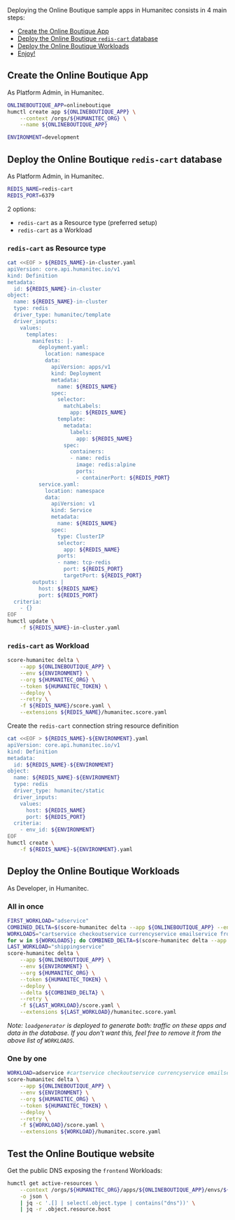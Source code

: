 Deploying the Online Boutique sample apps in Humanitec consists in 4 main steps:
- [Create the Online Boutique App](#create-the-online-boutique-app)
- [Deploy the Online Boutique `redis-cart` database](#deploy-the-online-boutique-redis-cart-database)
- [Deploy the Online Boutique Workloads](#deploy-the-online-boutique-workloads)
- [Enjoy!](#test-the-online-boutique-website)

## Create the Online Boutique App

As Platform Admin, in Humanitec.

```bash
ONLINEBOUTIQUE_APP=onlineboutique
humctl create app ${ONLINEBOUTIQUE_APP} \
	--context /orgs/${HUMANITEC_ORG} \
	--name ${ONLINEBOUTIQUE_APP}
```

```bash
ENVIRONMENT=development
```

## Deploy the Online Boutique `redis-cart` database

As Platform Admin, in Humanitec.

```bash
REDIS_NAME=redis-cart
REDIS_PORT=6379
```

2 options:
- `redis-cart` as a Resource type (preferred setup)
- `redis-cart` as a Workload

### `redis-cart` as Resource type

```bash
cat <<EOF > ${REDIS_NAME}-in-cluster.yaml
apiVersion: core.api.humanitec.io/v1
kind: Definition
metadata:
  id: ${REDIS_NAME}-in-cluster
object:
  name: ${REDIS_NAME}-in-cluster
  type: redis
  driver_type: humanitec/template
  driver_inputs:
    values:
      templates:
        manifests: |-
          deployment.yaml:
            location: namespace
            data:
              apiVersion: apps/v1
              kind: Deployment
              metadata:
                name: ${REDIS_NAME}
              spec:
                selector:
                  matchLabels:
                    app: ${REDIS_NAME}
                template:
                  metadata:
                    labels:
                      app: ${REDIS_NAME}
                  spec:
                    containers:
                    - name: redis
                      image: redis:alpine
                      ports:
                      - containerPort: ${REDIS_PORT}
          service.yaml:
            location: namespace
            data:
              apiVersion: v1
              kind: Service
              metadata:
                name: ${REDIS_NAME}
              spec:
                type: ClusterIP
                selector:
                  app: ${REDIS_NAME}
                ports:
                - name: tcp-redis
                  port: ${REDIS_PORT}
                  targetPort: ${REDIS_PORT}
        outputs: |
          host: ${REDIS_NAME}
          port: ${REDIS_PORT}
  criteria:
    - {}
EOF
humctl update \
	-f ${REDIS_NAME}-in-cluster.yaml
```

### `redis-cart` as Workload

```bash
score-humanitec delta \
	--app ${ONLINEBOUTIQUE_APP} \
	--env ${ENVIRONMENT} \
	--org ${HUMANITEC_ORG} \
	--token ${HUMANITEC_TOKEN} \
	--deploy \
	--retry \
	-f ${REDIS_NAME}/score.yaml \
	--extensions ${REDIS_NAME}/humanitec.score.yaml
```

Create the `redis-cart` connection string resource definition

```bash
cat <<EOF > ${REDIS_NAME}-${ENVIRONMENT}.yaml
apiVersion: core.api.humanitec.io/v1
kind: Definition
metadata:
  id: ${REDIS_NAME}-${ENVIRONMENT}
object:
  name: ${REDIS_NAME}-${ENVIRONMENT}
  type: redis
  driver_type: humanitec/static
  driver_inputs:
    values:
      host: ${REDIS_NAME}
      port: ${REDIS_PORT}
  criteria:
    - env_id: ${ENVIRONMENT}
EOF
humctl create \
    -f ${REDIS_NAME}-${ENVIRONMENT}.yaml
```

## Deploy the Online Boutique Workloads

As Developer, in Humanitec.

### All in once

```bash
FIRST_WORKLOAD="adservice"
COMBINED_DELTA=$(score-humanitec delta --app ${ONLINEBOUTIQUE_APP} --env ${ENVIRONMENT} --org ${HUMANITEC_ORG} --token ${HUMANITEC_TOKEN} --retry -f ${FIRST_WORKLOAD}/score.yaml --extensions ${FIRST_WORKLOAD}/humanitec.score.yaml | jq -r .id)
WORKLOADS="cartservice checkoutservice currencyservice emailservice frontend loadgenerator paymentservice productcatalogservice recommendationservice"
for w in ${WORKLOADS}; do COMBINED_DELTA=$(score-humanitec delta --app ${ONLINEBOUTIQUE_APP} --env ${ENVIRONMENT} --org ${HUMANITEC_ORG} --token ${HUMANITEC_TOKEN} --delta ${COMBINED_DELTA} --retry -f $w/score.yaml --extensions $w/humanitec.score.yaml | jq -r .id); done
LAST_WORKLOAD="shippingservice"
score-humanitec delta \
	--app ${ONLINEBOUTIQUE_APP} \
	--env ${ENVIRONMENT} \
	--org ${HUMANITEC_ORG} \
	--token ${HUMANITEC_TOKEN} \
	--deploy \
	--delta ${COMBINED_DELTA} \
	--retry \
	-f ${LAST_WORKLOAD}/score.yaml \
	--extensions ${LAST_WORKLOAD}/humanitec.score.yaml
```
_Note: `loadgenerator` is deployed to generate both: traffic on these apps and data in the database. If you don't want this, feel free to remove it from the above list of `WORKLOADS`._

### One by one

```bash
WORKLOAD=adservice #cartservice checkoutservice currencyservice emailservice frontend loadgenerator paymentservice productcatalogservice recommendationservice shippingservice
score-humanitec delta \
	--app ${ONLINEBOUTIQUE_APP} \
	--env ${ENVIRONMENT} \
	--org ${HUMANITEC_ORG} \
	--token ${HUMANITEC_TOKEN} \
	--deploy \
	--retry \
	-f ${WORKLOAD}/score.yaml \
	--extensions ${WORKLOAD}/humanitec.score.yaml
```

## Test the Online Boutique website

Get the public DNS exposing the `frontend` Workloads:
```bash
humctl get active-resources \
	--context /orgs/${HUMANITEC_ORG}/apps/${ONLINEBOUTIQUE_APP}/envs/${ENVIRONMENT} \
	-o json \
	| jq -c '.[] | select(.object.type | contains("dns"))' \
	| jq -r .object.resource.host
```